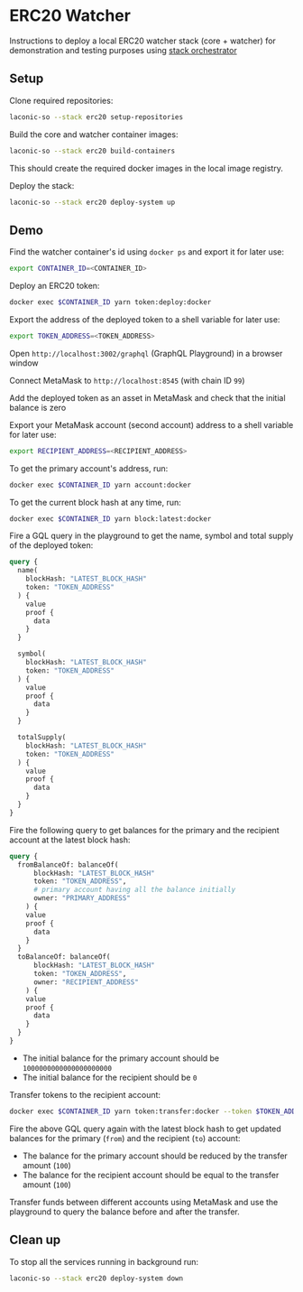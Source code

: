 # ERC20 Watcher

Instructions to deploy a local ERC20 watcher stack (core + watcher) for demonstration and testing purposes using [stack orchestrator](/README.md#install)

## Setup

Clone required repositories:

```bash
laconic-so --stack erc20 setup-repositories
```

Build the core and watcher container images:

```bash
laconic-so --stack erc20 build-containers
```

This should create the required docker images in the local image registry.

Deploy the stack:

```bash
laconic-so --stack erc20 deploy-system up
```

## Demo

Find the watcher container's id using `docker ps` and export it for later use:

```bash
export CONTAINER_ID=<CONTAINER_ID>
```

Deploy an ERC20 token:

```bash
docker exec $CONTAINER_ID yarn token:deploy:docker
```

Export the address of the deployed token to a shell variable for later use:

```bash
export TOKEN_ADDRESS=<TOKEN_ADDRESS>
```

Open `http://localhost:3002/graphql` (GraphQL Playground) in a browser window

Connect MetaMask to `http://localhost:8545` (with chain ID `99`)

Add the deployed token as an asset in MetaMask and check that the initial balance is zero

Export your MetaMask account (second account) address to a shell variable for later use:

```bash
export RECIPIENT_ADDRESS=<RECIPIENT_ADDRESS>
```

To get the primary account's address, run:

```bash
docker exec $CONTAINER_ID yarn account:docker
```

To get the current block hash at any time, run:

```bash
docker exec $CONTAINER_ID yarn block:latest:docker
```

Fire a GQL query in the playground to get the name, symbol and total supply of the deployed token:

```graphql
query {
  name(
    blockHash: "LATEST_BLOCK_HASH"
    token: "TOKEN_ADDRESS"
  ) {
    value
    proof {
      data
    }
  }

  symbol(
    blockHash: "LATEST_BLOCK_HASH"
    token: "TOKEN_ADDRESS"
  ) {
    value
    proof {
      data
    }
  }

  totalSupply(
    blockHash: "LATEST_BLOCK_HASH"
    token: "TOKEN_ADDRESS"
  ) {
    value
    proof {
      data
    }
  }
}
```

Fire the following query to get balances for the primary and the recipient account at the latest block hash:

```graphql
query {
  fromBalanceOf: balanceOf(
      blockHash: "LATEST_BLOCK_HASH"
      token: "TOKEN_ADDRESS",
      # primary account having all the balance initially
      owner: "PRIMARY_ADDRESS"
    ) {
    value
    proof {
      data
    }
  }
  toBalanceOf: balanceOf(
      blockHash: "LATEST_BLOCK_HASH"
      token: "TOKEN_ADDRESS",
      owner: "RECIPIENT_ADDRESS"
    ) {
    value
    proof {
      data
    }
  }
}
```

- The initial balance for the primary account should be `1000000000000000000000`
- The initial balance for the recipient should be `0`

Transfer tokens to the recipient account:

```bash
docker exec $CONTAINER_ID yarn token:transfer:docker --token $TOKEN_ADDRESS --to $RECIPIENT_ADDRESS --amount 100
```

Fire the above GQL query again with the latest block hash to get updated balances for the primary (`from`) and the recipient (`to`) account:

- The balance for the primary account should be reduced by the transfer amount (`100`)
- The balance for the recipient account should be equal to the transfer amount (`100`)

Transfer funds between different accounts using MetaMask and use the playground to query the balance before and after the transfer.

## Clean up

To stop all the services running in background run:

```bash
laconic-so --stack erc20 deploy-system down
```
